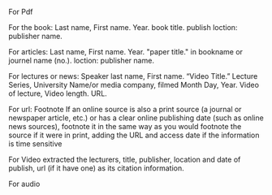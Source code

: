 For Pdf 

For the book: 
Last name, First name. Year. book title. publish loction: publisher name. 

For articles:
Last name, First name. Year. "paper title." in bookname or journel name (no.). loction: publisher name. 

For lectures or news: 
Speaker last name, First name. “Video Title.” Lecture Series, University Name/or media company, filmed Month Day, Year. Video of lecture, Video length. URL.

For url: 
Footnote If an online source is also a print source (a journal or newspaper article, etc.) or has a clear online publishing date (such as online news sources), footnote it in the same way as you would footnote the source if it were in print, adding the URL and access date if the information is time sensitive

For Video
extracted the lecturers, title, publisher, location and date of publish, url (if it have one) as its citation information. 

For audio 


